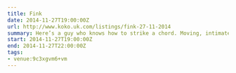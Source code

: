 ```yaml
---
title: Fink
date: 2014-11-27T19:00:00Z
url: http://www.koko.uk.com/listings/fink-27-11-2014
summary: Here’s a guy who knows how to strike a chord. Moving, intimate and ubiquitous – Fink will have you shuddering with delight in his live performace. With a colourful musical upbringing and involvement in a myriad of musical genres – Fink’s patchwork style is chilled out but consistently unique, bluesy and stripped back.
start: 2014-11-27T19:00:00Z
end: 2014-11-27T22:00:00Z
tags:
- venue:9c3xgvm6+vm
---
```

